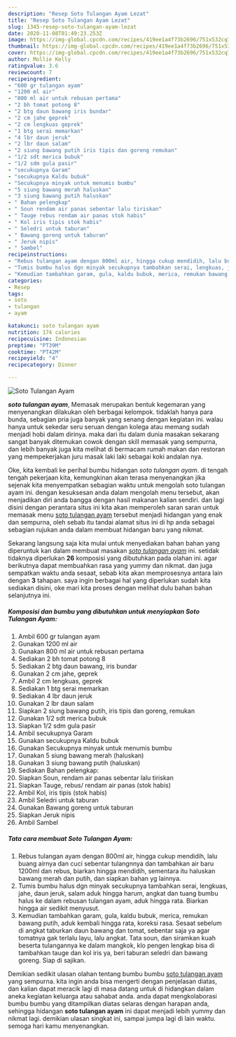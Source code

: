 ```yaml
---
description: "Resep Soto Tulangan Ayam Lezat"
title: "Resep Soto Tulangan Ayam Lezat"
slug: 1345-resep-soto-tulangan-ayam-lezat
date: 2020-11-08T01:49:23.253Z
image: https://img-global.cpcdn.com/recipes/419ee1a4f73b2696/751x532cq70/soto-tulangan-ayam-foto-resep-utama.jpg
thumbnail: https://img-global.cpcdn.com/recipes/419ee1a4f73b2696/751x532cq70/soto-tulangan-ayam-foto-resep-utama.jpg
cover: https://img-global.cpcdn.com/recipes/419ee1a4f73b2696/751x532cq70/soto-tulangan-ayam-foto-resep-utama.jpg
author: Mollie Kelly
ratingvalue: 3.6
reviewcount: 7
recipeingredient:
- "600 gr tulangan ayam"
- "1200 ml air"
- "800 ml air untuk rebusan pertama"
- "2 bh tomat potong 8"
- "2 btg daun bawang iris bundar"
- "2 cm jahe geprek"
- "2 cm lengkuas geprek"
- "1 btg serai memarkan"
- "4 lbr daun jeruk"
- "2 lbr daun salam"
- "2 siung bawang putih iris tipis dan goreng remukan"
- "1/2 sdt merica bubuk"
- "1/2 sdm gula pasir"
- "secukupnya Garam"
- "secukupnya Kaldu bubuk"
- "Secukupnya minyak untuk menumis bumbu"
- "5 siung bawang merah haluskan"
- "3 siung bawang putih haluskan"
- " Bahan pelengkap"
- " Soun rendam air panas sebentar lalu tiriskan"
- " Tauge rebus rendam air panas stok habis"
- " Kol iris tipis stok habis"
- " Seledri untuk taburan"
- " Bawang goreng untuk taburan"
- " Jeruk nipis"
- " Sambel"
recipeinstructions:
- "Rebus tulangan ayam dengan 800ml air, hingga cukup mendidih, lalu buang airnya dan cuci sebentar tulangnnya dan tambahkan air baru 1200ml dan rebus, biarkan hingga mendidih, sementara itu haluskan bawang merah dan putih, dan siapkan bahan yg lainnya."
- "Tumis bumbu halus dgn minyak secukupnya tambahkan serai, lengkuas, jahe, daun jeruk, salam aduk hingga harum, angkat dan tuang bumbu halus ke dalam rebusan tulangan ayam, aduk hingga rata. Biarkan hingga air sedikit menyusut."
- "Kemudian tambahkan garam, gula, kaldu bubuk, merica, remukan bawang putih, aduk kembali hingga rata, koreksi rasa. Sesaat sebelum di angkat taburkan daun bawang dan tomat, sebentar saja ya agar tomatnya gak terlalu layu, lalu angkat. Tata soun, dan siramkan kuah beserta tulangannya ke dalam mangkok, klo pengen lengkap bisa di tambahkan tauge dan kol iris ya, beri taburan seledri dan bawang goreng. Siap di sajikan."
categories:
- Resep
tags:
- soto
- tulangan
- ayam

katakunci: soto tulangan ayam 
nutrition: 174 calories
recipecuisine: Indonesian
preptime: "PT39M"
cooktime: "PT42M"
recipeyield: "4"
recipecategory: Dinner

---
```



![Soto Tulangan Ayam](https://img-global.cpcdn.com/recipes/419ee1a4f73b2696/751x532cq70/soto-tulangan-ayam-foto-resep-utama.jpg)

<b><i>soto tulangan ayam</i></b>, Memasak merupakan bentuk kegemaran yang menyenangkan dilakukan oleh berbagai kelompok. tidaklah hanya para bunda, sebagian pria juga banyak yang senang dengan kegiatan ini. walau hanya untuk sekedar seru seruan dengan kolega atau memang sudah menjadi hobi dalam dirinya. maka dari itu dalam dunia masakan sekarang sangat banyak ditemukan cowok dengan skill memasak yang sempurna, dan lebih banyak juga kita melihat di bermacam rumah makan dan restoran yang mempekerjakan juru masak laki laki sebagai koki andalan nya.

Oke, kita kembali ke perihal bumbu hidangan <i>soto tulangan ayam</i>. di tengah tengah pekerjaan kita, kemungkinan akan terasa menyenangkan jika sejenak kita menyempatkan sebagian waktu untuk mengolah soto tulangan ayam ini. dengan kesuksesan anda dalam mengolah menu tersebut, akan menjadikan diri anda bangga dengan hasil makanan kalian sendiri. dan lagi disini dengan perantara situs ini kita akan memperoleh saran saran untuk memasak menu <u>soto tulangan ayam</u> tersebut menjadi hidangan yang enak dan sempurna, oleh sebab itu tandai alamat situs ini di hp anda sebagai sebagian rujukan anda dalam membuat hidangan baru yang nikmat.




Sekarang langsung saja kita mulai untuk menyediakan bahan bahan yang diperuntuk kan dalam membuat masakan <u><i>soto tulangan ayam</i></u> ini. setidak tidaknya diperlukan <b>26</b> komposisi yang dibutuhkan pada olahan ini. agar berikutnya dapat membuahkan rasa yang yummy dan nikmat. dan juga sempatkan waktu anda sesaat, sebab kita akan memprosesnya antara lain dengan <b>3</b> tahapan. saya ingin berbagai hal yang diperlukan sudah kita sediakan disini, oke mari kita proses dengan melihat dulu bahan bahan selanjutnya ini.

<!--inarticleads1-->

##### Komposisi dan bumbu yang dibutuhkan untuk menyiapkan Soto Tulangan Ayam:

1. Ambil 600 gr tulangan ayam
1. Gunakan 1200 ml air
1. Gunakan 800 ml air untuk rebusan pertama
1. Sediakan 2 bh tomat potong 8
1. Sediakan 2 btg daun bawang, iris bundar
1. Gunakan 2 cm jahe, geprek
1. Ambil 2 cm lengkuas, geprek
1. Sediakan 1 btg serai memarkan
1. Sediakan 4 lbr daun jeruk
1. Gunakan 2 lbr daun salam
1. Siapkan 2 siung bawang putih, iris tipis dan goreng, remukan
1. Gunakan 1/2 sdt merica bubuk
1. Siapkan 1/2 sdm gula pasir
1. Ambil secukupnya Garam
1. Gunakan secukupnya Kaldu bubuk
1. Gunakan Secukupnya minyak untuk menumis bumbu
1. Gunakan 5 siung bawang merah (haluskan)
1. Gunakan 3 siung bawang putih (haluskan)
1. Sediakan  Bahan pelengkap:
1. Siapkan  Soun, rendam air panas sebentar lalu tiriskan
1. Siapkan  Tauge, rebus/ rendam air panas (stok habis)
1. Ambil  Kol, iris tipis (stok habis)
1. Ambil  Seledri untuk taburan
1. Gunakan  Bawang goreng untuk taburan
1. Siapkan  Jeruk nipis
1. Ambil  Sambel




<!--inarticleads2-->

##### Tata cara membuat Soto Tulangan Ayam:

1. Rebus tulangan ayam dengan 800ml air, hingga cukup mendidih, lalu buang airnya dan cuci sebentar tulangnnya dan tambahkan air baru 1200ml dan rebus, biarkan hingga mendidih, sementara itu haluskan bawang merah dan putih, dan siapkan bahan yg lainnya.
1. Tumis bumbu halus dgn minyak secukupnya tambahkan serai, lengkuas, jahe, daun jeruk, salam aduk hingga harum, angkat dan tuang bumbu halus ke dalam rebusan tulangan ayam, aduk hingga rata. Biarkan hingga air sedikit menyusut.
1. Kemudian tambahkan garam, gula, kaldu bubuk, merica, remukan bawang putih, aduk kembali hingga rata, koreksi rasa. Sesaat sebelum di angkat taburkan daun bawang dan tomat, sebentar saja ya agar tomatnya gak terlalu layu, lalu angkat. Tata soun, dan siramkan kuah beserta tulangannya ke dalam mangkok, klo pengen lengkap bisa di tambahkan tauge dan kol iris ya, beri taburan seledri dan bawang goreng. Siap di sajikan.




Demikian sedikit ulasan olahan tentang bumbu bumbu <u>soto tulangan ayam</u> yang sempurna. kita ingin anda bisa mengerti dengan penjelasan diatas, dan kalian dapat meracik lagi di masa datang untuk di hidangkan dalam aneka kegiatan keluarga atau sahabat anda. anda dapat mengkolaborasi bumbu bumbu yang ditampilkan diatas selaras dengan harapan anda, sehingga hidangan <b>soto tulangan ayam</b> ini dapat menjadi lebih yummy dan nikmat lagi. demikian ulasan singkat ini, sampai jumpa lagi di lain waktu. semoga hari kamu menyenangkan.
